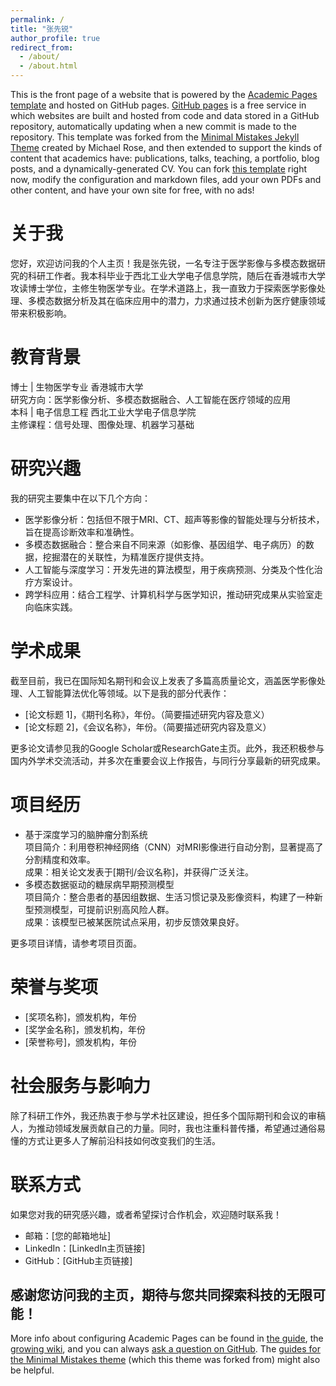 ```yaml
---
permalink: /
title: "张先锐"
author_profile: true
redirect_from: 
  - /about/
  - /about.html
---
```


This is the front page of a website that is powered by the [Academic Pages template](https://github.com/academicpages/academicpages.github.io) and hosted on GitHub pages. [GitHub pages](https://pages.github.com) is a free service in which websites are built and hosted from code and data stored in a GitHub repository, automatically updating when a new commit is made to the repository. This template was forked from the [Minimal Mistakes Jekyll Theme](https://mmistakes.github.io/minimal-mistakes/) created by Michael Rose, and then extended to support the kinds of content that academics have: publications, talks, teaching, a portfolio, blog posts, and a dynamically-generated CV. You can fork [this template](https://github.com/academicpages/academicpages.github.io) right now, modify the configuration and markdown files, add your own PDFs and other content, and have your own site for free, with no ads!


关于我
======
您好，欢迎访问我的个人主页！我是张先锐，一名专注于医学影像与多模态数据研究的科研工作者。我本科毕业于西北工业大学电子信息学院，随后在香港城市大学攻读博士学位，主修生物医学专业。在学术道路上，我一直致力于探索医学影像处理、多模态数据分析及其在临床应用中的潜力，力求通过技术创新为医疗健康领域带来积极影响。

教育背景
======
博士 | 生物医学专业 香港城市大学  
研究方向：医学影像分析、多模态数据融合、人工智能在医疗领域的应用  
本科 | 电子信息工程 西北工业大学电子信息学院  
主修课程：信号处理、图像处理、机器学习基础

研究兴趣
======
我的研究主要集中在以下几个方向：

- 医学影像分析：包括但不限于MRI、CT、超声等影像的智能处理与分析技术，旨在提高诊断效率和准确性。
- 多模态数据融合：整合来自不同来源（如影像、基因组学、电子病历）的数据，挖掘潜在的关联性，为精准医疗提供支持。
- 人工智能与深度学习：开发先进的算法模型，用于疾病预测、分类及个性化治疗方案设计。
- 跨学科应用：结合工程学、计算机科学与医学知识，推动研究成果从实验室走向临床实践。

学术成果
======
截至目前，我已在国际知名期刊和会议上发表了多篇高质量论文，涵盖医学影像处理、人工智能算法优化等领域。以下是我的部分代表作：

- [论文标题 1]，《期刊名称》，年份。（简要描述研究内容及意义）
- [论文标题 2]，《会议名称》，年份。（简要描述研究内容及意义）

更多论文请参见我的Google Scholar或ResearchGate主页。此外，我还积极参与国内外学术交流活动，并多次在重要会议上作报告，与同行分享最新的研究成果。

项目经历
======
- 基于深度学习的脑肿瘤分割系统  
  项目简介：利用卷积神经网络（CNN）对MRI影像进行自动分割，显著提高了分割精度和效率。  
  成果：相关论文发表于[期刊/会议名称]，并获得广泛关注。
- 多模态数据驱动的糖尿病早期预测模型  
  项目简介：整合患者的基因组数据、生活习惯记录及影像资料，构建了一种新型预测模型，可提前识别高风险人群。  
  成果：该模型已被某医院试点采用，初步反馈效果良好。

更多项目详情，请参考项目页面。

荣誉与奖项
======
- [奖项名称]，颁发机构，年份
- [奖学金名称]，颁发机构，年份
- [荣誉称号]，颁发机构，年份

社会服务与影响力
======
除了科研工作外，我还热衷于参与学术社区建设，担任多个国际期刊和会议的审稿人，为推动领域发展贡献自己的力量。同时，我也注重科普传播，希望通过通俗易懂的方式让更多人了解前沿科技如何改变我们的生活。

联系方式
======
如果您对我的研究感兴趣，或者希望探讨合作机会，欢迎随时联系我！

- 邮箱：[您的邮箱地址]
- LinkedIn：[LinkedIn主页链接]
- GitHub：[GitHub主页链接]

感谢您访问我的主页，期待与您共同探索科技的无限可能！
------
More info about configuring Academic Pages can be found in [the guide](https://academicpages.github.io/markdown/), the [growing wiki](https://github.com/academicpages/academicpages.github.io/wiki), and you can always [ask a question on GitHub](https://github.com/academicpages/academicpages.github.io/discussions). The [guides for the Minimal Mistakes theme](https://mmistakes.github.io/minimal-mistakes/docs/configuration/) (which this theme was forked from) might also be helpful.
